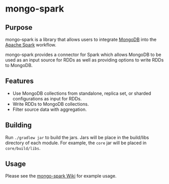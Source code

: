 # mongo-spark

## Purpose

mongo-spark is a library that allows users to integrate
[MongoDB](https://www.mongodb.com/)
into the
[Apache Spark](http://spark.apache.org/)
workflow.

mongo-spark provides a connector for Spark which allows MongoDB to be used as
an input source for RDDs as well as providing options to write RDDs to MongoDB.

## Features
* Use MongoDB collections from standalone, replica set, or sharded
  configurations as input for RDDs.
* Write RDDs to MongoDB collections.
* Filter source data with aggregation.

## Building

Run `./gradlew jar` to build the jars. Jars will be place in the build/libs
directory of each module. For example, the `core` jar will be placed in
`core/build/libs`.

## Usage

Please see the
[mongo-spark Wiki](https://github.com/mongodbinc-interns/mongo-spark/wiki)
for example usage.

